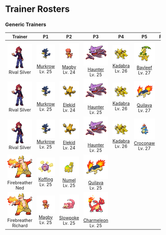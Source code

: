 # Trainer Rosters

### Generic Trainers

| Trainer | P1 | P2 | P3 | P4 | P5 | P6 |
|:-------:|:--:|:--:|:--:|:--:|:--:|:--:|
| ![Rival Silver](../../assets/important_trainers/silver.png "Rival Silver")<br>Rival Silver | ![Murkrow](../../assets/sprites/murkrow/front.gif "Murkrow")<br>[Murkrow](../../pokemon/murkrow.md/)<br>Lv. 25 | ![Magby](../../assets/sprites/magby/front.gif "Magby")<br>[Magby](../../pokemon/magby.md/)<br>Lv. 24 | ![Haunter](../../assets/sprites/haunter/front.gif "Haunter")<br>[Haunter](../../pokemon/haunter.md/)<br>Lv. 25 | ![Kadabra](../../assets/sprites/kadabra/front.gif "Kadabra")<br>[Kadabra](../../pokemon/kadabra.md/)<br>Lv. 26 | ![Bayleef](../../assets/sprites/bayleef/front.gif "Bayleef")<br>[Bayleef](../../pokemon/bayleef.md/)<br>Lv. 27 |
| ![Rival Silver](../../assets/important_trainers/silver.png "Rival Silver")<br>Rival Silver | ![Murkrow](../../assets/sprites/murkrow/front.gif "Murkrow")<br>[Murkrow](../../pokemon/murkrow.md/)<br>Lv. 25 | ![Elekid](../../assets/sprites/elekid/front.gif "Elekid")<br>[Elekid](../../pokemon/elekid.md/)<br>Lv. 24 | ![Haunter](../../assets/sprites/haunter/front.gif "Haunter")<br>[Haunter](../../pokemon/haunter.md/)<br>Lv. 25 | ![Kadabra](../../assets/sprites/kadabra/front.gif "Kadabra")<br>[Kadabra](../../pokemon/kadabra.md/)<br>Lv. 26 | ![Quilava](../../assets/sprites/quilava/front.gif "Quilava")<br>[Quilava](../../pokemon/quilava.md/)<br>Lv. 27 |
| ![Rival Silver](../../assets/important_trainers/silver.png "Rival Silver")<br>Rival Silver | ![Murkrow](../../assets/sprites/murkrow/front.gif "Murkrow")<br>[Murkrow](../../pokemon/murkrow.md/)<br>Lv. 25 | ![Elekid](../../assets/sprites/elekid/front.gif "Elekid")<br>[Elekid](../../pokemon/elekid.md/)<br>Lv. 24 | ![Haunter](../../assets/sprites/haunter/front.gif "Haunter")<br>[Haunter](../../pokemon/haunter.md/)<br>Lv. 25 | ![Kadabra](../../assets/sprites/kadabra/front.gif "Kadabra")<br>[Kadabra](../../pokemon/kadabra.md/)<br>Lv. 26 | ![Croconaw](../../assets/sprites/croconaw/front.gif "Croconaw")<br>[Croconaw](../../pokemon/croconaw.md/)<br>Lv. 27 |
| ![Firebreather Ned](../../assets/trainers/firebreather.png "Firebreather Ned")<br>Firebreather Ned | ![Koffing](../../assets/sprites/koffing/front.gif "Koffing")<br>[Koffing](../../pokemon/koffing.md/)<br>Lv. 25 | ![Numel](../../assets/sprites/numel/front.gif "Numel")<br>[Numel](../../pokemon/numel.md/)<br>Lv. 25 | ![Quilava](../../assets/sprites/quilava/front.gif "Quilava")<br>[Quilava](../../pokemon/quilava.md/)<br>Lv. 25 |
| ![Firebreather Richard](../../assets/trainers/firebreather.png "Firebreather Richard")<br>Firebreather Richard | ![Magby](../../assets/sprites/magby/front.gif "Magby")<br>[Magby](../../pokemon/magby.md/)<br>Lv. 25 | ![Slowpoke](../../assets/sprites/slowpoke/front.gif "Slowpoke")<br>[Slowpoke](../../pokemon/slowpoke.md/)<br>Lv. 25 | ![Charmeleon](../../assets/sprites/charmeleon/front.gif "Charmeleon")<br>[Charmeleon](../../pokemon/charmeleon.md/)<br>Lv. 25 |

